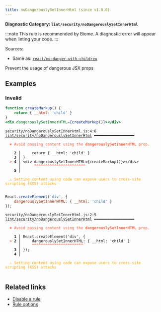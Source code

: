 ```yaml
---
title: noDangerouslySetInnerHtml (since v1.0.0)
---
```


**Diagnostic Category: `lint/security/noDangerouslySetInnerHtml`**

:::note
This rule is recommended by Biome. A diagnostic error will appear when linting your code.
:::

Sources: 
- Same as: <a href="https://github.com/jsx-eslint/eslint-plugin-react/blob/master/docs/rules/no-danger-with-children.md" target="_blank"><code>react/no-danger-with-children</code></a>

Prevent the usage of dangerous JSX props

## Examples

### Invalid

```jsx
function createMarkup() {
    return { __html: 'child' }
}
<div dangerouslySetInnerHTML={createMarkup()}></div>
```

<pre class="language-text"><code class="language-text">security/noDangerouslySetInnerHtml.js:4:6 <a href="https://biomejs.dev/linter/rules/no-dangerously-set-inner-html">lint/security/noDangerouslySetInnerHtml</a> ━━━━━━━━━━━━━━━━━━

<strong><span style="color: Tomato;">  </span></strong><strong><span style="color: Tomato;">✖</span></strong> <span style="color: Tomato;">Avoid passing content using the </span><span style="color: Tomato;"><strong>dangerouslySetInnerHTML</strong></span><span style="color: Tomato;"> prop.</span>
  
    <strong>2 │ </strong>    return { __html: 'child' }
    <strong>3 │ </strong>}
<strong><span style="color: Tomato;">  </span></strong><strong><span style="color: Tomato;">&gt;</span></strong> <strong>4 │ </strong>&lt;div dangerouslySetInnerHTML={createMarkup()}&gt;&lt;/div&gt;
   <strong>   │ </strong>     <strong><span style="color: Tomato;">^</span></strong><strong><span style="color: Tomato;">^</span></strong><strong><span style="color: Tomato;">^</span></strong><strong><span style="color: Tomato;">^</span></strong><strong><span style="color: Tomato;">^</span></strong><strong><span style="color: Tomato;">^</span></strong><strong><span style="color: Tomato;">^</span></strong><strong><span style="color: Tomato;">^</span></strong><strong><span style="color: Tomato;">^</span></strong><strong><span style="color: Tomato;">^</span></strong><strong><span style="color: Tomato;">^</span></strong><strong><span style="color: Tomato;">^</span></strong><strong><span style="color: Tomato;">^</span></strong><strong><span style="color: Tomato;">^</span></strong><strong><span style="color: Tomato;">^</span></strong><strong><span style="color: Tomato;">^</span></strong><strong><span style="color: Tomato;">^</span></strong><strong><span style="color: Tomato;">^</span></strong><strong><span style="color: Tomato;">^</span></strong><strong><span style="color: Tomato;">^</span></strong><strong><span style="color: Tomato;">^</span></strong><strong><span style="color: Tomato;">^</span></strong><strong><span style="color: Tomato;">^</span></strong>
    <strong>5 │ </strong>
  
<strong><span style="color: Orange;">  </span></strong><strong><span style="color: Orange;">⚠</span></strong> <span style="color: Orange;">Setting content using code can expose users to cross-site scripting (XSS) attacks</span>
  
</code></pre>

```jsx
React.createElement('div', {
    dangerouslySetInnerHTML: { __html: 'child' }
});
```

<pre class="language-text"><code class="language-text">security/noDangerouslySetInnerHtml.js:2:5 <a href="https://biomejs.dev/linter/rules/no-dangerously-set-inner-html">lint/security/noDangerouslySetInnerHtml</a> ━━━━━━━━━━━━━━━━━━

<strong><span style="color: Tomato;">  </span></strong><strong><span style="color: Tomato;">✖</span></strong> <span style="color: Tomato;">Avoid passing content using the </span><span style="color: Tomato;"><strong>dangerouslySetInnerHTML</strong></span><span style="color: Tomato;"> prop.</span>
  
    <strong>1 │ </strong>React.createElement('div', {
<strong><span style="color: Tomato;">  </span></strong><strong><span style="color: Tomato;">&gt;</span></strong> <strong>2 │ </strong>    dangerouslySetInnerHTML: { __html: 'child' }
   <strong>   │ </strong>    <strong><span style="color: Tomato;">^</span></strong><strong><span style="color: Tomato;">^</span></strong><strong><span style="color: Tomato;">^</span></strong><strong><span style="color: Tomato;">^</span></strong><strong><span style="color: Tomato;">^</span></strong><strong><span style="color: Tomato;">^</span></strong><strong><span style="color: Tomato;">^</span></strong><strong><span style="color: Tomato;">^</span></strong><strong><span style="color: Tomato;">^</span></strong><strong><span style="color: Tomato;">^</span></strong><strong><span style="color: Tomato;">^</span></strong><strong><span style="color: Tomato;">^</span></strong><strong><span style="color: Tomato;">^</span></strong><strong><span style="color: Tomato;">^</span></strong><strong><span style="color: Tomato;">^</span></strong><strong><span style="color: Tomato;">^</span></strong><strong><span style="color: Tomato;">^</span></strong><strong><span style="color: Tomato;">^</span></strong><strong><span style="color: Tomato;">^</span></strong><strong><span style="color: Tomato;">^</span></strong><strong><span style="color: Tomato;">^</span></strong><strong><span style="color: Tomato;">^</span></strong><strong><span style="color: Tomato;">^</span></strong>
    <strong>3 │ </strong>});
    <strong>4 │ </strong>
  
<strong><span style="color: Orange;">  </span></strong><strong><span style="color: Orange;">⚠</span></strong> <span style="color: Orange;">Setting content using code can expose users to cross-site scripting (XSS) attacks</span>
  
</code></pre>

## Related links

- [Disable a rule](/linter/#disable-a-lint-rule)
- [Rule options](/linter/#rule-options)
